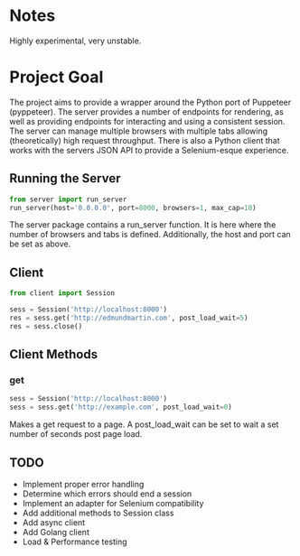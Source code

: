 # Notes
Highly experimental, very unstable.

# Project Goal
The project aims to provide a wrapper around the Python port of Puppeteer (pyppeteer). The server provides a number of
endpoints for rendering, as well as providing endpoints for interacting and using a consistent session. The server can
manage multiple browsers with multiple tabs allowing (theoretically) high request throughput. There is also a Python 
client that works with the servers JSON API to provide a Selenium-esque experience.

## Running the Server
```python
from server import run_server
run_server(host='0.0.0.0', port=8000, browsers=1, max_cap=10)
```
The server package contains a run_server function. It is here where the number of browsers and tabs is defined. 
Additionally, the host and port can be set as above.

## Client
```python
from client import Session

sess = Session('http://localhost:8000')
res = sess.get('http://edmundmartin.com', post_load_wait=5)
res = sess.close()
```
## Client Methods
### get
```python
sess = Session('http://localhost:8000')
sess = sess.get('http://example.com', post_load_wait=0)
```
Makes a get request to a page. A post_load_wait can be set to wait a set number of seconds post page load.


## TODO
* Implement proper error handling
* Determine which errors should end a session
* Implement an adapter for Selenium compatibility
* Add additional methods to Session class
* Add async client
* Add Golang client
* Load & Performance testing